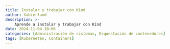 ```yaml
---
title: Instalar y trabajar con Kind
author: Xabierland
description: >-
    Aprende a instalar y trabajar con Kind
date: 2024-11-04 10:06
categories: [Administración de sistemas, Orquestación de contenedores]
tags: [Kubernetes, Containers]
---
```



